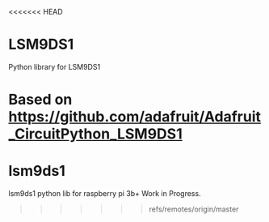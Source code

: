 <<<<<<< HEAD
# LSM9DS1
Python library for LSM9DS1

Based on https://github.com/adafruit/Adafruit_CircuitPython_LSM9DS1
=======
# lsm9ds1
lsm9ds1 python lib for raspberry pi 3b+
Work in Progress.
>>>>>>> refs/remotes/origin/master
